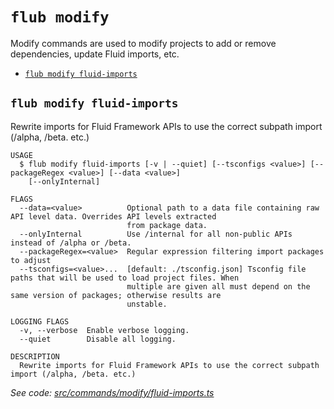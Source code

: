 `flub modify`
=============

Modify commands are used to modify projects to add or remove dependencies, update Fluid imports, etc.

* [`flub modify fluid-imports`](#flub-modify-fluid-imports)

## `flub modify fluid-imports`

Rewrite imports for Fluid Framework APIs to use the correct subpath import (/alpha, /beta. etc.)

```
USAGE
  $ flub modify fluid-imports [-v | --quiet] [--tsconfigs <value>] [--packageRegex <value>] [--data <value>]
    [--onlyInternal]

FLAGS
  --data=<value>          Optional path to a data file containing raw API level data. Overrides API levels extracted
                          from package data.
  --onlyInternal          Use /internal for all non-public APIs instead of /alpha or /beta.
  --packageRegex=<value>  Regular expression filtering import packages to adjust
  --tsconfigs=<value>...  [default: ./tsconfig.json] Tsconfig file paths that will be used to load project files. When
                          multiple are given all must depend on the same version of packages; otherwise results are
                          unstable.

LOGGING FLAGS
  -v, --verbose  Enable verbose logging.
  --quiet        Disable all logging.

DESCRIPTION
  Rewrite imports for Fluid Framework APIs to use the correct subpath import (/alpha, /beta. etc.)
```

_See code: [src/commands/modify/fluid-imports.ts](https://github.com/microsoft/FluidFramework/blob/main/build-tools/packages/build-cli/src/commands/modify/fluid-imports.ts)_
